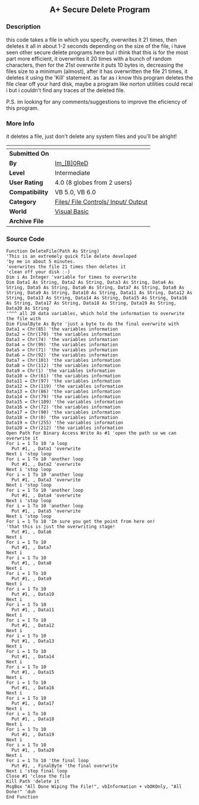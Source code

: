 ﻿<div align="center">

## A\+ Secure Delete Program


</div>

### Description

this code takes a file in which you specify, overwrites it 21 times, then deletes it all in about 1-2 seconds depending on the size of the file, i have seen other secure delete programs here but i think that this is for the most part more efficient, it overwrites it 20 times with a bunch of random characters, then for the 21st overwrite it puts 10 bytes in, decreasing the files size to a minimum (almost), after it has overwritten the file 21 times, it deletes it using the 'Kill' statement. as far as i know this program deletes the file clear off your hard disk, maybe a program like norton utilities could recal i but i couldn't find any traces of the deleted file.

P.S. im looking for any comments/suggestions to improve the eficiency of this program.
 
### More Info
 
it deletes a file, just don't delete any system files and you'll be alright!


<span>             |<span>
---                |---
**Submitted On**   |
**By**             |[Im\_\[B\]0ReD](https://github.com/Planet-Source-Code/PSCIndex/blob/master/ByAuthor/im-b-0red.md)
**Level**          |Intermediate
**User Rating**    |4.0 (8 globes from 2 users)
**Compatibility**  |VB 5\.0, VB 6\.0
**Category**       |[Files/ File Controls/ Input/ Output](https://github.com/Planet-Source-Code/PSCIndex/blob/master/ByCategory/files-file-controls-input-output__1-3.md)
**World**          |[Visual Basic](https://github.com/Planet-Source-Code/PSCIndex/blob/master/ByWorld/visual-basic.md)
**Archive File**   |[](https://github.com/Planet-Source-Code/im-b-0red-a-secure-delete-program__1-6092/archive/master.zip)





### Source Code

```
Function DeleteFile(Path As String)
'This is an extremely quick file delete developed
'by me in about 5 minutes.
'overwrites the file 21 times then deletes it
'clean off your disk :-)
Dim i As Integer 'variable for times to overwrite
Dim Data1 As String, Data2 As String, Data3 As String, Data4 As String, Data5 As String, Data6 As String, Data7 As String, Data8 As String, Data9 As String, Data10 As String, Data11 As String, Data12 As String, Data13 As String, Data14 As String, Data15 As String, Data16 As String, Data17 As String, Data18 As String, Data19 As String, Data20 As String
'^^^ all 20 data variables, which hold the information to overwrite the file with
Dim FinalByte As Byte 'just a byte to do the final overwrite with
Data1 = Chr(85) 'the variables information
Data2 = Chr(170) 'the variables information
Data3 = Chr(74) 'the variables information
Data4 = Chr(99) 'the variables information
Data5 = Chr(71) 'the variables information
Data6 = Chr(92) 'the variables information
Data7 = Chr(101) 'the variables information
Data8 = Chr(112) 'the variables information
Data9 = Chr(1) 'the variables information
Data10 = Chr(61) 'the variables information
Data11 = Chr(97) 'the variables information
Data12 = Chr(119) 'the variables information
Data13 = Chr(86) 'the variables information
Data14 = Chr(79) 'the variables information
Data15 = Chr(109) 'the variables information
Data16 = Chr(72) 'the variables information
Data17 = Chr(90) 'the variables information
Data18 = Chr(0) 'the variables information
Data19 = Chr(255) 'the variables information
Data20 = Chr(212) 'the variables information
Open Path For Binary Access Write As #1 'open the path so we can overwrite it
For i = 1 To 10 'a loop
  Put #1, , Data1 'overwrite
Next i 'stop loop
For i = 1 To 10 'another loop
  Put #1, , Data2 'overwrite
Next i 'stop loop
For i = 1 To 10 'another loop
  Put #1, , Data3 'overwrite
Next i 'stop loop
For i = 1 To 10 'another loop
  Put #1, , Data4 'overwrite
Next i 'stop loop
For i = 1 To 10 'another loop
  Put #1, , Data5 'overwrite
Next i 'stop loop
For i = 1 To 10 'Im sure you get the point from here on!
'that this is just the overwriting stage!
  Put #1, , Data6
Next i
For i = 1 To 10
  Put #1, , Data7
Next i
For i = 1 To 10
  Put #1, , Data8
Next i
For i = 1 To 10
  Put #1, , Data9
Next i
For i = 1 To 10
  Put #1, , Data10
Next i
For i = 1 To 10
  Put #1, , Data11
Next i
For i = 1 To 10
  Put #1, , Data12
Next i
For i = 1 To 10
  Put #1, , Data13
Next i
For i = 1 To 10
  Put #1, , Data14
Next i
For i = 1 To 10
  Put #1, , Data15
Next i
For i = 1 To 10
  Put #1, , Data16
Next i
For i = 1 To 10
  Put #1, , Data17
Next i
For i = 1 To 10
  Put #1, , Data18
Next i
For i = 1 To 10
  Put #1, , Data19
Next i
For i = 1 To 10
  Put #1, , Data20
Next i
For i = 1 To 10 'the final loop
  Put #1, , FinalByte 'the final overwrite
Next i 'stop final loop
Close #1 'close the file
Kill Path 'delete it
MsgBox "All Done Wiping The File!", vbInformation + vbOKOnly, "All Done!" 'duh
End Function
```

